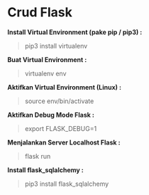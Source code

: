 # Crud Flask

**Install Virtual Environment (pake pip / pip3) :**
> pip3 install virtualenv

**Buat Virtual Environment :**
> virtualenv env

**Aktifkan Virtual Environment (Linux) :**
> source env/bin/activate

**Aktifkan Debug Mode Flask :**
> export FLASK_DEBUG=1

**Menjalankan Server Localhost Flask :**
> flask run

**Install flask_sqlalchemy :**
> pip3 install flask_sqlalchemy